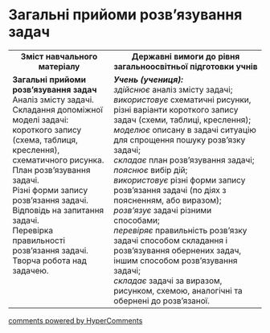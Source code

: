 <div id="hypercomments_widget" class="js-hypercomments-widget invisible"></div>

# Загальні прийоми розв’язування задач
<table>
  <tr>
    <td width="40%" align="center"><b>Зміст навчального матеріалу<b></td>
    <td width="60%" align="center"><b>Державні вимоги до рівня загальноосвітньої підготовки учнів</b></td>
  </tr>
  <tr>
    <td width="40%" style="vertical-align:top !important;"><b>Загальні прийоми розв’язування задач</b><br>
Аналіз змісту задачі.<br>
Складання допоміжної моделі задачі: короткого запису (схема, таблиця, креслення), схематичного рисунка.<br>
План розв’язування задачі.<br>
Різні форми запису розв’язання задачі.<br>
Відповідь на запитання задачі.<br>
Перевірка правильності розв’язання задачі.<br>
Творча робота над задачею.<br></td>
    <td width="60%" style="vertical-align:top !important;"><i><b>Учень (учениця):</b></i><br>
<i>здійснює</i> аналіз змісту задачі;<br>
<i>використовує</i> схематичні рисунки, різні варіанти короткого запису задач (схеми, таблиці, креслення);<br>
<i>моделює</i> описану в задачі ситуацію для спрощення пошуку розв’язку задачі;<br>
<i>складає</i> план розв’язування задачі;<br>
<i>пояснює</i> вибір дій;<br>
<i>використовує</i> різні форми запису розв’язання задачі (по діях з поясненням, або виразом); <br>
<i>розв’язує</i> задачі різними способами;<br>
<i>перевіряє </i> правильність розв’язку задачі способом складання і розв’язування обернених задач, іншим способом розв’язування задачі;<br>
<i>складає</i> задачі за виразом, рисунком, схемою, аналогічні та обернені до розв’язаної.<br></td>
  </tr>
</table>

<div class="js-hypercomments-container">
    <a href="http://hypercomments.com" class="hc-link" title="comments widget">comments powered by HyperComments</a>
</div>